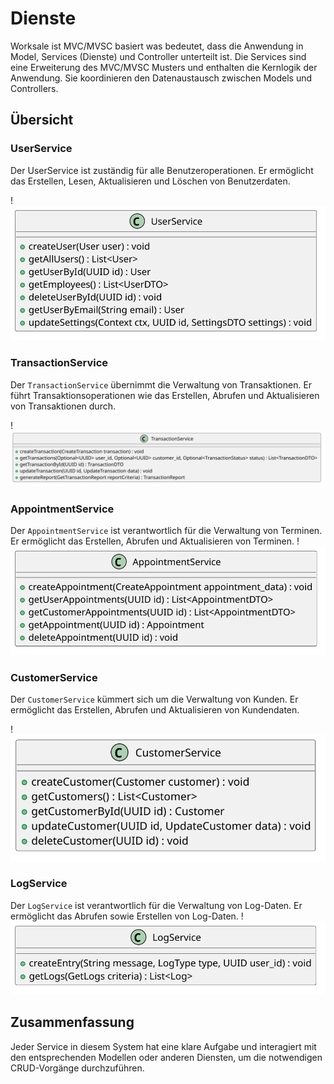 # Dienste
Worksale ist MVC/MVSC basiert was bedeutet, dass die Anwendung in Model, Services (Dienste) und Controller unterteilt ist. Die Services sind eine Erweiterung des MVC/MVSC Musters und enthalten die Kernlogik der Anwendung. Sie koordinieren den Datenaustausch zwischen Models und Controllers.

## Übersicht

### UserService
Der UserService ist zuständig für alle Benutzeroperationen. Er ermöglicht das Erstellen, Lesen, Aktualisieren und Löschen von Benutzerdaten. 

!![UserService UML](../../images/uml/backend/services/UserService.svg)

### TransactionService
Der `TransactionService` übernimmt die Verwaltung von Transaktionen. Er führt Transaktionsoperationen wie das Erstellen, Abrufen und Aktualisieren von Transaktionen durch.

!![TransactionService UML](../../images/uml/backend/services/TransactionService.svg)

### AppointmentService
Der `AppointmentService` ist verantwortlich für die Verwaltung von Terminen. Er ermöglicht das Erstellen, Abrufen und Aktualisieren von Terminen.
!![AppointmentService UML](../../images/uml/backend/services/AppointmentService.svg)

### CustomerService
Der `CustomerService` kümmert sich um die Verwaltung von Kunden. Er ermöglicht das Erstellen, Abrufen und Aktualisieren von Kundendaten.

!![CustomerService UML](../../images/uml/backend/services/CustomerService.svg)

### LogService
Der `LogService` ist verantwortlich für die Verwaltung von Log-Daten. Er ermöglicht das Abrufen sowie Erstellen von Log-Daten.
!![LogService UML](../../images/uml/backend/services/LogService.svg)

## Zusammenfassung
Jeder Service in diesem System hat eine klare Aufgabe und interagiert mit den entsprechenden Modellen oder anderen Diensten, um die notwendigen CRUD-Vorgänge durchzuführen.